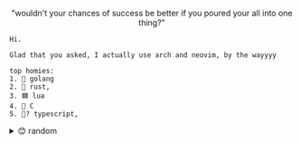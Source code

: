 <p align="center">
 "wouldn't your chances of success be better if you poured your all into one thing?"
</p>

```
Hi.

Glad that you asked, I actually use arch and neovim, by the wayyyy

top homies:
1. 🔵 golang
2. 🦀 rust,
3. 🟦 lua
4. 🧱 C
5. 💙? typescript,
```

<details>
  <summary>😊 random</summary>
  <br>

![i love this](https://github.com/Tronikelis/Tronikelis/assets/56039679/0664e5a7-32bf-41a7-83d2-56bcece0b85c)

  <br>

![javascript i just love you man](https://github.com/Tronikelis/Tronikelis/assets/56039679/3b8d1803-6a90-4244-8aaa-d2575a9e8f9b)

  <br>

![nvim is superior](https://github.com/Tronikelis/Tronikelis/assets/56039679/1ac47e0e-dbee-4888-a182-1311eae044fa)

<br>

![damn](https://github.com/user-attachments/assets/b0a1790a-24c0-4562-8ab2-fcca5bacdf63)


</details>
